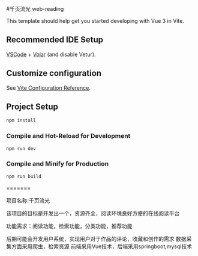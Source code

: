 #千页流光 web-reading

This template should help get you started developing with Vue 3 in Vite.

## Recommended IDE Setup

[VSCode](https://code.visualstudio.com/) + [Volar](https://marketplace.visualstudio.com/items?itemName=Vue.volar) (and disable Vetur).

## Customize configuration

See [Vite Configuration Reference](https://vite.dev/config/).

## Project Setup

```sh
npm install
```

### Compile and Hot-Reload for Development

```sh
npm run dev
```

### Compile and Minify for Production

```sh
npm run build
```
=======

项目名称:千页流光

该项目的目标是开发出一个，资源齐全，阅读环境良好方便的在线阅读平台

功能需求：阅读功能，检索功能，分类功能，推荐功能

后期可能会开发用户系统，实现用户对于作品的评论，收藏和创作的需求
数据采集方面采用爬虫，检索资源
前端采用Vue技术，后端采用springboot,mysql技术

